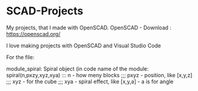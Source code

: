 # SCAD-Projects
My projects, that I made with OpenSCAD. OpenSCAD - Download : https://openscad.org/

I love making projects with OpenSCAD and Visual Studio Code

For the file:

module_spiral:
Spiral object (in code name of the module: spiral(n,pxzy,xyz,xya) :::
n - how meny blocks ;;;
pxyz - position, like [x,y,z] ;;;
xyz - for the cube ;;;
xya - spiral effect, like [x,y,a] - a is for angle